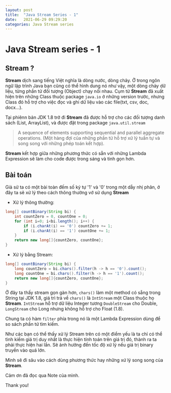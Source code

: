 ```yaml
---
layout: post
title:  "Java Stream Series - 1"
date:   2021-06-29 09:29:20
categories: Java Stream series
---
```

# Java Stream series - 1

## Stream ?

**Stream** dịch sang tiếng Việt nghĩa là dòng nước, dòng chảy. Ở trong ngôn ngữ lập trình Java bạn cũng có thể hình dung nó như vậy, một dòng chảy dữ liệu, từng phần tử đối tượng (Object) chạy nối nhau. Cụm từ **Stream** đã xuất hiện trên những Class thuộc package `java.io` ở những version trước, nhưng Class đó hỗ trợ cho việc đọc và ghi dữ liệu vào các file(txt, csv, doc, docx...).

Tại phiênn bản JDK 1.8 trở đi **Stream** đã được hỗ trợ cho các đối tượng danh sách (List, ArrayList), và được đặt trong package `java.util.stream`

> A sequence of elements supporting sequential and parallel aggregate operations. (Một hàng đợi của những phần từ hỗ trợ xử lý tuần tự và song song với những phép toán kết hợp).

**Stream** kết hợp giữa những phương thức có sẵn với những Lambda Expression sẽ làm cho code được trong sáng và tinh gọn hơn.

## Bài toán

Giả sử ta có một bài toàn đếm số ký tự '1' và '0' trong một dẫy nhị phân, ở đây ta sẽ xử lý theo cách thông thường vớ sử dụng **Stream**

- Xử lý thông thường:

```java
long[] countBinary(String bi) {
    int countZero = 0, countOne = 0;
    for (int i=0; i<bi.length(); i++) {
        if (i.charAt(i) == '0') countZero += 1;
        if (i.charAt(i) == '1') countOne += 1;
    }
    return new long[]{countZero, countOne};
}
```

- Xử lý bằng Stream:

```java
long[] countBinary(String bi) {
    long countZero = bi.chars().filter(h -> h == '0').count();
    long countOne = bi.chars().filter(h -> h == '1').count();
    return new long[]{countZero, countOne};
}
```

Ở đây ta thấy stream gọn gàn hơn, `chars()` làm một method có sẵng trong String tại JDK 1.8, giá trì trả về `chars()` là `IntStream` một Class thuộc họ **Stream**. `IntStream` hỗ trợ dữ liệu Integer tương `DoubleStream` cho Double, `LongStream` cho Long nhưng không hỗ trợ cho Float (1.8).

Chung ta có hàm `filter` phía trong nó là một Lambda Expression dùng để so sách phần tử tìm kiếm.

Như các bạn có thể thấy xử lý Stream trên có một điểm yếu là ta chỉ có thể tình kiếm giá trị duy nhất là thực hiện tính toán trên giá trị đó, thành ra ta phải thực hiện hai lần. Sẽ ảnh hưởng đến tốc độ xử lý nếu giá trị binary truyền vào quá lớn.

Mình sẽ đi sâu vào cách dùng phương thức hay những xứ lý song song của **Stream**.

Cảm ơn đã đọc qua Note của mình.

Thank you!